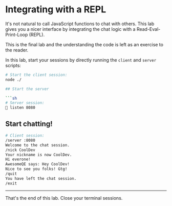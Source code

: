 # Integrating with a REPL

It's not natural to call JavaScript functions to chat with others. This lab gives you a nicer interface by integrating the chat logic with a Read-Eval-Print-Loop (REPL).

This is the final lab and the understanding the code is left as an exercise to the reader.

In this lab, start your sessions by directly running the `client` and `server` scripts:

```sh
# Start the client session:
node ./

## Start the server

```sh
# Server session:
 listen 8080
```

## Start chatting!

```sh
# Client session:
/server :8080
Welcome to the chat session.
/nick CoolDev
Your nickname is now CoolDev.
Hi everone!
AwesomeQE says: Hey CoolDev!
Nice to see you folks! Gtg!
/quit
You have left the chat session.
/exit
```

---

That's the end of this lab. Close your terminal sessions.